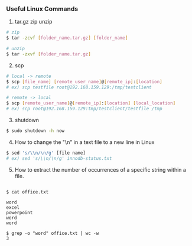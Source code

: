 ### Useful Linux Commands

1. tar.gz zip unzip
```bash
# zip
$ tar -zcvf [folder_name.tar.gz] [folder_name]

# unzip
$ tar -zxvf [folder_name.tar.gz]
```

2. scp
```bash
# local -> remote
$ scp [file_name] [remote_user_name]@[remote_ip]:[location]
# ex) scp testfile root@192.168.159.129:/tmp/testclient

# remote -> local
$ scp [remote_user_name]@[remote_ip]:[location] [local_location]
# ex) scp root@192.168.159.129:tmp/testclient/testfile /tmp
```

3. shutdown
```bash
$ sudo shutdown -h now
```

4. How to change the "\n" in a text file to a new line in Linux

```bash
$ sed 's/\\n/\n/g' [file name]
# ex) sed 's/\\n/\n/g' innodb-status.txt
```

5. How to extract the number of occurrences of a specific string within a file.
```

$ cat office.txt

word
excel
powerpoint
word
word

$ grep -o "word" office.txt | wc -w
3
```
